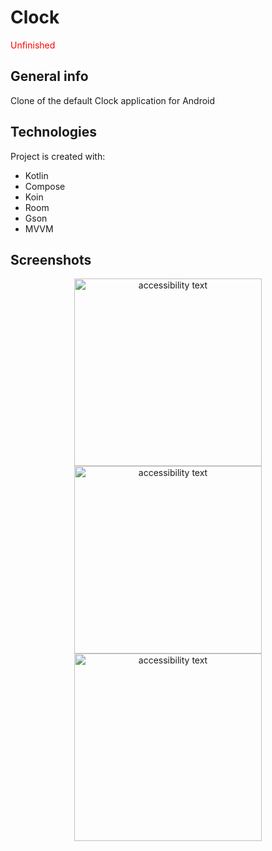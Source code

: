 # Clock

<font color="red">Unfinished</font>

## General info
Clone of the default Clock application for Android

## Technologies
Project is created with:
* Kotlin
* Compose
* Koin
* Room
* Gson
* MVVM

## Screenshots
<p align="center">
  <img src="https://user-images.githubusercontent.com/57315212/177045462-cbd2d886-35d6-4562-b241-5adfe86880d9.jpg" width="300" alt="accessibility text">
  <img src="https://user-images.githubusercontent.com/57315212/177045461-14fc2466-4a3f-4e5a-a323-3cc2a588ea1b.jpg" width="300" alt="accessibility text">
  <img src="https://user-images.githubusercontent.com/57315212/177045459-3ea0cecc-7952-4558-8066-133d3a2cdbf6.jpg" width="300" alt="accessibility text">
</p>
